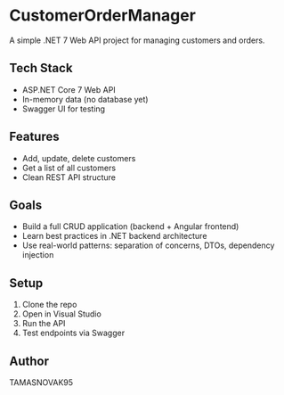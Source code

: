 # CustomerOrderManager
A simple .NET 7 Web API project for managing customers and orders.  
## Tech Stack
- ASP.NET Core 7 Web API
- In-memory data (no database yet)
- Swagger UI for testing

## Features
- Add, update, delete customers
- Get a list of all customers
- Clean REST API structure

## Goals
- Build a full CRUD application (backend + Angular frontend)
- Learn best practices in .NET backend architecture
- Use real-world patterns: separation of concerns, DTOs, dependency injection

## Setup
1. Clone the repo
2. Open in Visual Studio
3. Run the API
4. Test endpoints via Swagger

## Author
TAMASNOVAK95
